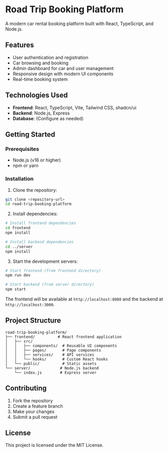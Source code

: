 # Road Trip Booking Platform

A modern car rental booking platform built with React, TypeScript, and Node.js.

## Features

- User authentication and registration
- Car browsing and booking
- Admin dashboard for car and user management
- Responsive design with modern UI components
- Real-time booking system

## Technologies Used

- **Frontend**: React, TypeScript, Vite, Tailwind CSS, shadcn/ui
- **Backend**: Node.js, Express
- **Database**: (Configure as needed)

## Getting Started

### Prerequisites

- Node.js (v16 or higher)
- npm or yarn

### Installation

1. Clone the repository:
```bash
git clone <repository-url>
cd road-trip-booking-platform
```

2. Install dependencies:
```bash
# Install frontend dependencies
cd frontend
npm install

# Install backend dependencies
cd ../server
npm install
```

3. Start the development servers:

```bash
# Start frontend (from frontend directory)
npm run dev

# Start backend (from server directory)
npm start
```

The frontend will be available at `http://localhost:8080` and the backend at `http://localhost:3000`.

## Project Structure

```
road-trip-booking-platform/
├── frontend/          # React frontend application
│   ├── src/
│   │   ├── components/  # Reusable UI components
│   │   ├── pages/       # Page components
│   │   ├── services/    # API services
│   │   └── hooks/       # Custom React hooks
│   └── public/          # Static assets
└── server/             # Node.js backend
    └── index.js        # Express server
```

## Contributing

1. Fork the repository
2. Create a feature branch
3. Make your changes
4. Submit a pull request

## License

This project is licensed under the MIT License.

